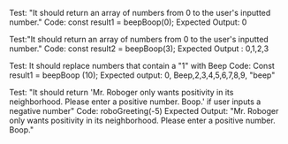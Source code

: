 Test: "It should return an array of numbers from 0 to the user's inputted number."
Code: const result1 = beepBoop(0);
Expected Output: 0

Test:"It should return an array of numbers from 0 to the user's inputted number."
Code: const result2 = beepBoop(3);
Expected Output : 0,1,2,3

Test: It should replace numbers that contain a "1" with Beep
Code: Const result1 = beepBoop (10);
Expected output: 0, Beep,2,3,4,5,6,7,8,9, "beep"

Test: "It should return 'Mr. Roboger only wants positivity in its neighborhood. Please enter a positive number. Boop.' if user inputs a negative number"
Code: roboGreeting(-5)
Expected Output: "Mr. Roboger only wants positivity in its neighborhood. Please enter a positive number. Boop."